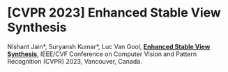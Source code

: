 # [CVPR 2023] Enhanced Stable View Synthesis


Nishant Jain*, Suryansh Kumar*, Luc Van Gool, 
[**Enhanced Stable View Synthesis**](https://openaccess.thecvf.com/content/CVPR2023/html/Jain_Enhanced_Stable_View_Synthesis_CVPR_2023_paper.html), 
IEEE/CVF Conference on Computer Vision and Pattern Recognition (CVPR) 2023, Vancouver, Canada.

